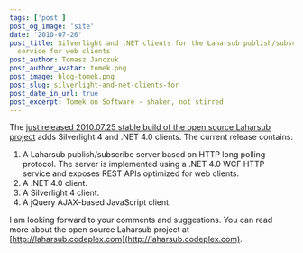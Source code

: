 ```yaml
---
tags: ['post']
post_og_image: 'site'
date: '2010-07-26'  
post_title: Silverlight and .NET clients for the Laharsub publish/subscribe
  service for web clients
post_author: Tomasz Janczuk
post_author_avatar: tomek.png
post_image: blog-tomek.png
post_slug: silverlight-and-net-clients-for
post_date_in_url: true
post_excerpt: Tomek on Software - shaken, not stirred
---
```





The [just released 2010.07.25 stable build of the open source Laharsub project](http://laharsub.codeplex.com/releases/view/49599) adds Silverlight 4 and .NET 4.0 clients. The current release contains:  

1. A Laharsub publish/subscribe server based on HTTP long polling protocol. The server is implemented using a .NET 4.0 WCF HTTP service and exposes REST APIs optimized for web clients.  
2. A .NET 4.0 client.  
3. A Silverlight 4 client.  
4. A jQuery AJAX-based JavaScript client.  
  

I am looking forward to your comments and suggestions. You can read more about the open source Laharsub project at [http://laharsub.codeplex.com](http://laharsub.codeplex.com).   